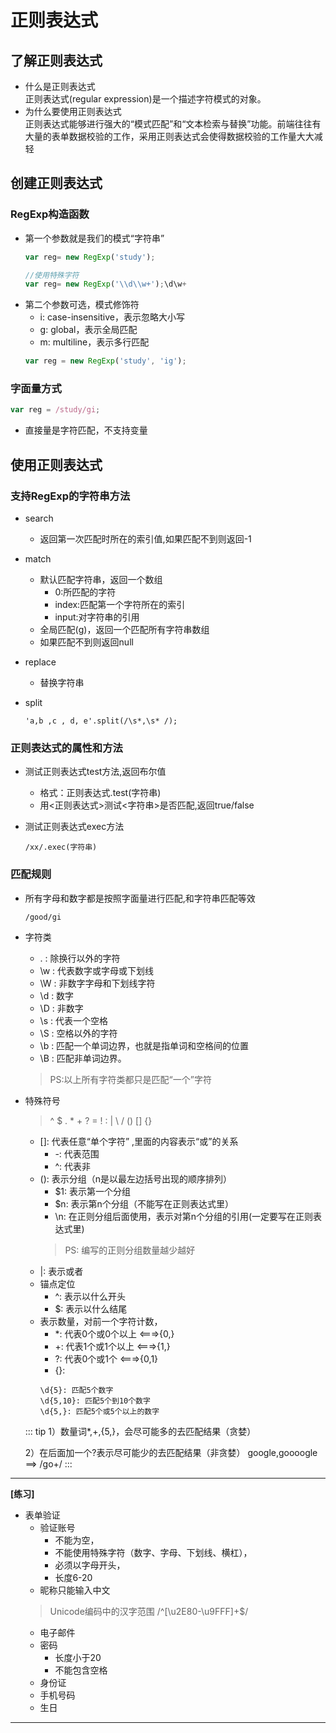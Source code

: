# 正则表达式

## 了解正则表达式
- 什么是正则表达式 <br />
  正则表达式(regular expression)是一个描述字符模式的对象。
- 为什么要使用正则表达式 <br />
  正则表达式能够进行强大的“模式匹配”和“文本检索与替换”功能。前端往往有大量的表单数据校验的工作，采用正则表达式会使得数据校验的工作量大大减轻

## 创建正则表达式
### RegExp构造函数
- 第一个参数就是我们的模式“字符串”
  ```javascript
  var reg= new RegExp('study');

  //使用特殊字符
  var reg= new RegExp('\\d\\w+');\d\w+
  ```
- 第二个参数可选，模式修饰符
  + i: case-insensitive，表示忽略大小写
  + g: global，表示全局匹配
  + m: multiline，表示多行匹配
  ```javascript
  var reg = new RegExp('study', 'ig');
  ```
### 字面量方式
  ```javascript
  var reg = /study/gi;
  ```
  - 直接量是字符匹配，不支持变量
## 使用正则表达式
### 支持RegExp的字符串方法
- search
  + 返回第一次匹配时所在的索引值,如果匹配不到则返回-1
- match
  + 默认匹配字符串，返回一个数组
    * 0:所匹配的字符
    * index:匹配第一个字符所在的索引
    * input:对字符串的引用
  + 全局匹配(g)，返回一个匹配所有字符串数组
  + 如果匹配不到则返回null
- replace
  + 替换字符串
- split

  `'a,b ,c , d, e'.split(/\s*,\s* /);`

### 正则表达式的属性和方法
- 测试正则表达式test方法,返回布尔值
  + 格式：正则表达式.test(字符串)
  + 用<正则表达式>测试<字符串>是否匹配,返回true/false
- 测试正则表达式exec方法

  `/xx/.exec(字符串)`

### 匹配规则
- 所有字母和数字都是按照字面量进行匹配,和字符串匹配等效

  `/good/gi`

- 字符类
  + . : 除换行以外的字符
  + \w : 代表数字或字母或下划线
  + \W : 非数字字母和下划线字符
  + \d : 数字
  + \D : 非数字
  + \s : 代表一个空格
  + \S : 空格以外的字符
  + \b : 匹配一个单词边界，也就是指单词和空格间的位置
  + \B : 匹配非单词边界。
  > PS:以上所有字符类都只是匹配“一个”字符
- 特殊符号
  > ^ $ . * + ? = ! : | \ / () [] {}
  + []: 代表任意“单个字符” ,里面的内容表示“或”的关系
    * -: 代表范围
    * ^: 代表非
  + (): 表示分组（n是以最左边括号出现的顺序排列）
    * $1: 表示第一个分组
    * $n: 表示第n个分组（不能写在正则表达式里）
    * \n: 在正则分组后面使用，表示对第n个分组的引用(一定要写在正则表达式里)
    > PS: 编写的正则分组数量越少越好
  + |: 表示或者
  + 锚点定位
    * ^: 表示以什么开头
    * $: 表示以什么结尾
  + 表示数量，对前一个字符计数，
    * *: 代表0个或0个以上 <===>{0,}
    * +: 代表1个或1个以上 <===>{1,}
    * ?: 代表0个或1个 <===>{0,1}
    * {}:
    ```
    \d{5}: 匹配5个数字
    \d{5,10}: 匹配5个到10个数字
    \d{5,}: 匹配5个或5个以上的数字
    ```
  ::: tip
  1）数量词*,+,{5,}，会尽可能多的去匹配结果（贪婪）

  2）在后面加一个?表示尽可能少的去匹配结果（非贪婪）
  google,goooogle ==> /go+/
  :::
---
**[练习]**
- 表单验证
  + 验证账号
    * 不能为空，
    * 不能使用特殊字符（数字、字母、下划线、横杠），
    * 必须以字母开头，
    * 长度6-20
  + 昵称只能输入中文
  > Unicode编码中的汉字范围 /^[\u2E80-\u9FFF]+$/
  + 电子邮件
  + 密码
    * 长度小于20
    * 不能包含空格
  + 身份证
  + 手机号码
  + 生日
---
